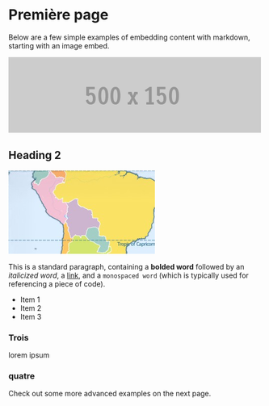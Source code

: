# Première page

Below are a few simple examples of embedding content with markdown, starting with an image embed.

![This is an image embed](images/500x150.gif)

## Heading 2

![zoom-level-three.png](/images/zoom-level-three.png)

This is a standard paragraph, containing a **bolded word** followed by an _italicized word_, a [link](http://example.com), and a  `monospaced word` (which is typically used for referencing a piece of code).

* Item 1
* Item 2
* Item 3
### Trois
lorem ipsum
### quatre

Check out some more advanced examples on the next page.